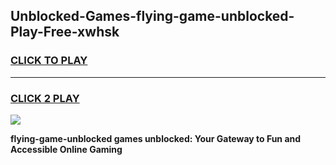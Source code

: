 
## Unblocked-Games-flying-game-unblocked-Play-Free-xwhsk
<h3>
<a href="https://premium76.site?title=flying-game-unblocked&ref=21A">CLICK TO PLAY</a></h3>
<hr>

<h3>
<a href="https://premium76.site?title=flying-game-unblocked&ref=21A">CLICK 2 PLAY</a>
  
</h3>

<a href="https://premium76.site?title=flying-game-unblocked&ref=21A"><img src="https://clearcache.store/games.png"></a>


**flying-game-unblocked games unblocked: Your Gateway to Fun and Accessible Online Gaming**
